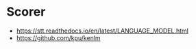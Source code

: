 # Scorer

* https://stt.readthedocs.io/en/latest/LANGUAGE_MODEL.html
* https://github.com/kpu/kenlm
